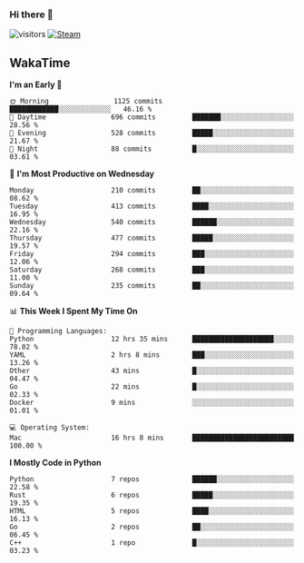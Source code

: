 ### Hi there 👋

![visitors](https://visitor-badge.glitch.me/badge?page_id=zhourunlai)
[![Steam](https://img.shields.io/badge/dynamic/json?url=https%3A%2F%2Fapi.swo.moe%2Fstats%2Fsteamgames%2F76561198285156854&query=count&color=0b1a37&label=Steam&labelColor=134375&logo=steam&suffix=+games&cacheSeconds=3600)](http://steamcommunity.com/profiles/76561198285156854)

## WakaTime
<!--START_SECTION:waka-->
**I'm an Early 🐤** 

```text
🌞 Morning                1125 commits        ████████████░░░░░░░░░░░░░   46.16 % 
🌆 Daytime                696 commits         ███████░░░░░░░░░░░░░░░░░░   28.56 % 
🌃 Evening                528 commits         █████░░░░░░░░░░░░░░░░░░░░   21.67 % 
🌙 Night                  88 commits          █░░░░░░░░░░░░░░░░░░░░░░░░   03.61 % 
```
📅 **I'm Most Productive on Wednesday** 

```text
Monday                   210 commits         ██░░░░░░░░░░░░░░░░░░░░░░░   08.62 % 
Tuesday                  413 commits         ████░░░░░░░░░░░░░░░░░░░░░   16.95 % 
Wednesday                540 commits         ██████░░░░░░░░░░░░░░░░░░░   22.16 % 
Thursday                 477 commits         █████░░░░░░░░░░░░░░░░░░░░   19.57 % 
Friday                   294 commits         ███░░░░░░░░░░░░░░░░░░░░░░   12.06 % 
Saturday                 268 commits         ███░░░░░░░░░░░░░░░░░░░░░░   11.00 % 
Sunday                   235 commits         ██░░░░░░░░░░░░░░░░░░░░░░░   09.64 % 
```


📊 **This Week I Spent My Time On** 

```text
💬 Programming Languages: 
Python                   12 hrs 35 mins      ████████████████████░░░░░   78.02 % 
YAML                     2 hrs 8 mins        ███░░░░░░░░░░░░░░░░░░░░░░   13.26 % 
Other                    43 mins             █░░░░░░░░░░░░░░░░░░░░░░░░   04.47 % 
Go                       22 mins             █░░░░░░░░░░░░░░░░░░░░░░░░   02.33 % 
Docker                   9 mins              ░░░░░░░░░░░░░░░░░░░░░░░░░   01.01 % 

💻 Operating System: 
Mac                      16 hrs 8 mins       █████████████████████████   100.00 % 
```

**I Mostly Code in Python** 

```text
Python                   7 repos             ██████░░░░░░░░░░░░░░░░░░░   22.58 % 
Rust                     6 repos             █████░░░░░░░░░░░░░░░░░░░░   19.35 % 
HTML                     5 repos             ████░░░░░░░░░░░░░░░░░░░░░   16.13 % 
Go                       2 repos             ██░░░░░░░░░░░░░░░░░░░░░░░   06.45 % 
C++                      1 repo              █░░░░░░░░░░░░░░░░░░░░░░░░   03.23 % 
```




<!--END_SECTION:waka-->
